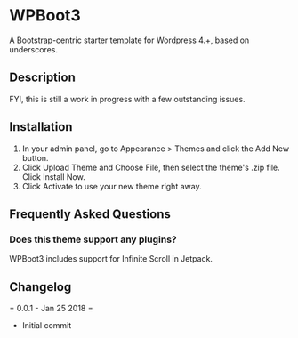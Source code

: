 # WPBoot3

A Bootstrap-centric starter template for Wordpress 4.+, based on underscores.

## Description

FYI, this is still a work in progress with a few outstanding issues.

## Installation

1. In your admin panel, go to Appearance > Themes and click the Add New button.
2. Click Upload Theme and Choose File, then select the theme's .zip file. Click Install Now.
3. Click Activate to use your new theme right away.

## Frequently Asked Questions

### Does this theme support any plugins?

WPBoot3 includes support for Infinite Scroll in Jetpack.

## Changelog

= 0.0.1 - Jan 25 2018 =
* Initial commit
